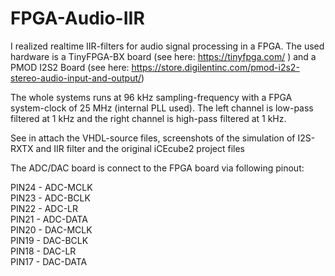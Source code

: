# FPGA-Audio-IIR

I realized realtime IIR-filters for audio signal processing in a FPGA.
The used hardware is a TinyFPGA-BX board (see here: https://tinyfpga.com/ ) and a PMOD I2S2 Board (see here: https://store.digilentinc.com/pmod-i2s2-stereo-audio-input-and-output/)

The whole systems runs at 96 kHz sampling-frequency with a FPGA system-clock of 25 MHz (internal PLL used).
The left channel is low-pass filtered at 1 kHz and the right channel is high-pass filtered at 1 kHz.

See in attach the VHDL-source files, screenshots of the simulation of I2S-RXTX and IIR filter and the original iCEcube2 project files



The ADC/DAC board is connect to the FPGA board via following pinout:

PIN24 - ADC-MCLK  
PIN23 - ADC-BCLK  
PIN22 - ADC-LR  
PIN21 - ADC-DATA  
PIN20 - DAC-MCLK  
PIN19 - DAC-BCLK  
PIN18 - DAC-LR  
PIN17 - DAC-DATA
